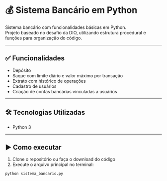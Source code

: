 # 💰 Sistema Bancário em Python

Sistema bancário com funcionalidades básicas em Python.  
Projeto baseado no desafio da DIO, utilizando estrutura procedural e funções para organização do código.

---

## ✅ Funcionalidades

- Depósito
- Saque com limite diário e valor máximo por transação
- Extrato com histórico de operações
- Cadastro de usuários
- Criação de contas bancárias vinculadas a usuários

---

## 🛠 Tecnologias Utilizadas

- Python 3

---

## ▶️ Como executar

1. Clone o repositório ou faça o download do código
2. Execute o arquivo principal no terminal:

```bash
python sistema_bancario.py
